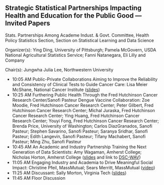 ## Strategic Statistical Partnerships Impacting Health and Education for the Public Good — Invited Papers

Stats. Partnerships Among Academe Indust. & Govt. Committee, Health Policy Statistics Section, Section on Statistical Learning and Data Science

Organizer(s): Ying Ding, University of Pittsburgh; Pamela McGovern, USDA National Agricultural Statistics Service; Fanni Natanegara, Eli Lilly and Company

Chair(s): Jungwha Julia Lee, Northwestern University

- 10:05 AM	Public-Private Collaborations Aiming to Improve the Reliability and Consistency of Clinical Tests to Guide Cancer Care: 
Lisa Meier McShane, National Cancer Institute
([slides](https://github.com/Amherst-Statistics/JSM2020/blob/master/spaig/McShane_talk_JSM_2020_FINAL.pdf))
- 10:25 AM	Furthering Public Health Through the Fred Hutchinson Cancer Research Center/Sanofi Pasteur Dengue Vaccine Collaboration:
Zoe Moodie, Fred Hutchinson Cancer Research Center; Peter Gilbert, Fred Hutchinson Cancer Research Center; Michal Juraska, Fred Hutchinson Cancer Research Center; Ying Huang, Fred Hutchinson Cancer Research Center; Youyi Fong, Fred Hutchinson Cancer Research Center; Brenda Price, University of Washington; Carlos DiazGranados, Sanofi Pasteur; Stephen Savarino, Sanofi Pasteur; Saranya Sridhar, Sanofi Pasteur; Edith Langevin, Sanofi Pasteur; Tifany Machabert, Sanofi Pasteur; Ming Zhu, Sanofi Pasteur
- 10:45 AM	An Academic and Industry Partnership Training the Next Generation of Data Scientists:
Amy Wagaman, Amherst College; Nicholas Horton, Amherst College
([slides](https://github.com/Amherst-Statistics/JSM2020/blob/master/spaig/jsm2020-spaig.pdf) and link to [DSC-WAV](https://dsc-wav.github.io/www/))
- 11:05 AM	Engaging Industry and Academia to Drive Meaningful Social Impact:
Christine Pfeil, MassMutual; Sears Merritt, MassMutual ([video](https://www.youtube.com/watch?v=aHhMijte7vo&feature=youtu.be))
- 11:25 AM	Discussant: Sally Morton, Virginia Tech
([slides](https://github.com/Amherst-Statistics/JSM2020/blob/master/spaig/SPAIG-Morton.pdf))
- 11:45 AM	Floor Discussion

